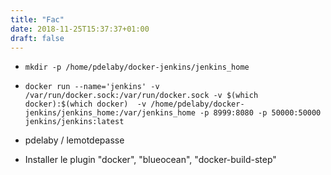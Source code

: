 ```yaml
---
title: "Fac"
date: 2018-11-25T15:37:37+01:00
draft: false
---
```



* `mkdir -p /home/pdelaby/docker-jenkins/jenkins_home`

* `docker run --name='jenkins' -v /var/run/docker.sock:/var/run/docker.sock -v $(which docker):$(which docker)  -v /home/pdelaby/docker-jenkins/jenkins_home:/var/jenkins_home -p 8999:8080 -p 50000:50000 jenkins/jenkins:latest`

* pdelaby / lemotdepasse



* Installer le plugin "docker", "blueocean", "docker-build-step"